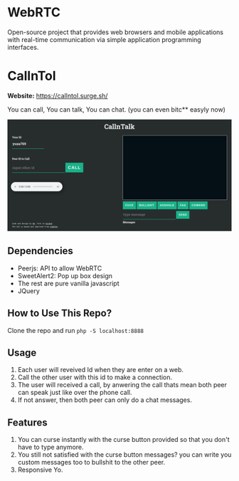 # WebRTC

Open-source project that provides web browsers and mobile applications with real-time communication via simple application programming interfaces.

# CallnTol

**Website:** https://callntol.surge.sh/

You can call, You can talk, You can chat. (you can even bitc\*\* easyly now)

![web looks](./images/fullscreen.png)

## Dependencies

- Peerjs: API to allow WebRTC
- SweetAlert2: Pop up box design
- The rest are pure vanilla javascript
- JQuery

## How to Use This Repo?

Clone the repo and run `php -S localhost:8888`

## Usage

1. Each user will reveived Id when they are enter on a web.
2. Call the other user with this id to make a connection.
3. The user will received a call, by anwering the call thats mean both peer can speak just like over the phone call.
4. If not answer, then both peer can only do a chat messages.

## Features

1. You can curse instantly with the curse button provided so that you don't have to type anymore.
2. You still not satisfied with the curse button messages? you can write you custom messages too to bullshit to the other peer.
3. Responsive Yo.
